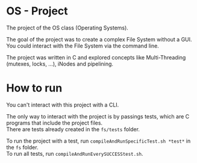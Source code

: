 # OS - Project

The project of the OS class (Operating Systems).

The goal of the project was to create a complex File System without a GUI.
You could interact with the File System via the command line.

The project was written in C and explored concepts like Multi-Threading (mutexes, locks, ...), iNodes and pipelining.

# How to run

You can't interact with this project with a CLI.     

The only way to interact with the project is by passings tests, which are C programs that include the project files.  
There are tests already created in the `fs/tests` folder.

To run the project with a test, run `compileAndRunSpecificTest.sh *test*` in the `fs` folder.  
To run all tests, run `compileAndRunEverySUCCESStest.sh`.
